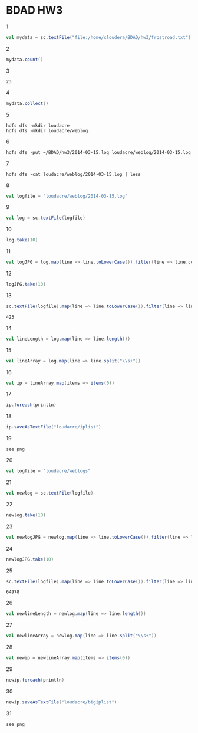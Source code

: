 # BDAD HW3


1
```scala
val mydata = sc.textFile("file:/home/cloudera/BDAD/hw3/frostroad.txt")
```
2
```scala
mydata.count()
```
3
```
23
```
4
```scala
mydata.collect()
```
5
```
hdfs dfs -mkdir loudacre
hdfs dfs -mkdir loudacre/weblog
```
6
```
hdfs dfs -put ~/BDAD/hw3/2014-03-15.log loudacre/weblog/2014-03-15.log
```
7
```
hdfs dfs -cat loudacre/weblog/2014-03-15.log | less
```
8
```scala
val logfile = "loudacre/weblog/2014-03-15.log"
```
9
```scala
val log = sc.textFile(logfile)
```
10
```scala
log.take(10)
```
11
```scala
val logJPG = log.map(line => line.toLowerCase()).filter(line => line.contains("jpg"))
```
12
```scala
logJPG.take(10)
```
13
```scala
sc.textFile(logfile).map(line => line.toLowerCase()).filter(line => line.contains("jpg")).count()
```
```
423
```
14
```scala
val lineLength = log.map(line => line.length())
```
15
```scala
val lineArray = log.map(line => line.split("\\s+"))
```
16
```scala
val ip = lineArray.map(items => items(0))
```
17
```scala
ip.foreach(println)
```
18
```scala
ip.saveAsTextFile("loudacre/iplist")
```
19
```
see png
```
20
```scala
val logfile = "loudacre/weblogs"
```
21
```scala
val newlog = sc.textFile(logfile)
```
22
```scala
newlog.take(10)
```
23
```scala
val newlogJPG = newlog.map(line => line.toLowerCase()).filter(line => line.contains("jpg"))
```
24
```scala
newlogJPG.take(10)
```
25
```scala
sc.textFile(logfile).map(line => line.toLowerCase()).filter(line => line.contains("jpg")).count()
```
```
64978
```
26
```scala
val newlineLength = newlog.map(line => line.length())
```
27
```scala
val newlineArray = newlog.map(line => line.split("\\s+"))
```
28
```scala
val newip = newlineArray.map(items => items(0))
```
29
```scala
newip.foreach(println)
```
30
```scala
newip.saveAsTextFile("loudacre/bigiplist")
```
31
```
see png
```
